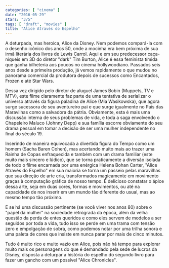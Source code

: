 ```yaml
---
categories: [ "cinema" ]
date: "2016-05-29"
stars: "3/5"
tags: [ "draft", "movies" ]
title: "Alice Através do Espelho"
---
```

A deturpada, mas heroica, Alice da Disney. Nem podemos compará-la com
o desenho icônico dos anos 50, onde a mocinha era bem próxima de sua
irmã literária dos livros de Lewis Carrol. Aqui e em seu predecessor
caça-níqueis em 3D do diretor "dark" Tim Burton, Alice é essa feminista
tímida que ganha bilheteria aos poucos no cinema hollywoodiano. Passados
seis anos desde a primeira produção, já vemos rapidamente o que mudou
no panorama comercial da produtora depois de sucessos como Encantados,
Frozen e até Star Wars.

Dessa vez dirigido pelo diretor de aluguel James Bobin (Muppets, TV e
MTV), este filme claramente faz parte de uma tentativa de serializar
o universo através da figura paladina de Alice (Mia Wasikowska), que
agora surge sucessora de seu aventureiro pai e que surge igualmente no
País das Maravilhas como a salvadora da pátria. Obviamente, esta é
mais uma discussão interna de seus problemas de vida, e toda a saga
envolvendo o Chapeleiro Maluco (Johnny Depp) e sua família escorre
obviamente do seu drama pessoal em tomar a decisão de ser uma mulher
independente no final do século 19.

Inserindo de maneira equivocada a divertida figura do Tempo como um
homem (Sacha Baren Cohen), mas acertando muito mais ao trazer uma
Rainha de Copas enfraquecida e também com um drama familiar (este
muito mais sincero e lúdico), que se torna praticamente a diversão
isolada de todo o filme encarnada por uma enérgica Helena Bohan Carter,
"Alice Através do Espelho" em sua maioria se torna um passeio pelas
maravilhas que sua direção de arte cria, transformados magicamente em
movimento graças à computação gráfica de nosso tempo. É delicioso
constatar o ápice dessa arte, seja em duas cores, formas e movimentos,
ou até na capacidade de nos inserir em um mundo tão diferente do usual,
mas ao mesmo tempo tão próximo.

E se há uma discussão pertinente (se você viver nos anos 80) sobre o
"papel da mulher" na sociedade retrógrada da época, além da velha
questão da perda de entes queridos e como eles servem de modelos a ser
seguidos por toda a vida, tudo isso se perde em uma trama com tensão
zero e empolgação de sobra, como podemos notar por uma trilha sonora e
uma paleta de cores que insiste em nunca parar por mais de cinco minutos.

Tudo é muito rico e muito vazio em Alice, pois não há tempo para
explorar muito mais os personagens do que é demandado pela sede de
lucros da Disney, disposta a deturpar a história do espelho do segundo
livro para fazer um gancho com um possível "Alice Chronicles".

